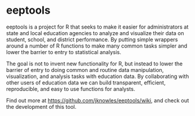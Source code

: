 # eeptools

eeptools is a project for R that seeks to make it easier for administrators at state and local education agencies to analyze and visualize their data on student, school, and district performance. By putting simple wrappers around a number of R functions to make many common tasks simpler and lower the barrier to entry to statistical analysis.

The goal is not to invent new functionality for R, but instead to lower the barrier of entry to doing common and routine data manipulation, visualization, and analysis tasks with education data. By collaborating with other users of education data we can build transparent, efficient, reproducible, and easy to use functions for analysts.

Find out more at https://github.com/jknowles/eeptools/wiki, and check out the development of this tool.